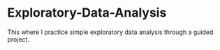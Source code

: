 # Exploratory-Data-Analysis
This where I practice simple exploratory data analysis through a guided project.
